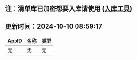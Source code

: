 ## 注：清单库已加密想要入库请使用 ([入库工具](https://github.com/BlankTMing/ManifestAutoUpdate/releases))

## 更新时间：2024-10-10 08:59:17
| AppID | 名称 | 类型  |
| :-------------------- | :----------------------------- | :----------- |
| 无 | 无 | 无 |
